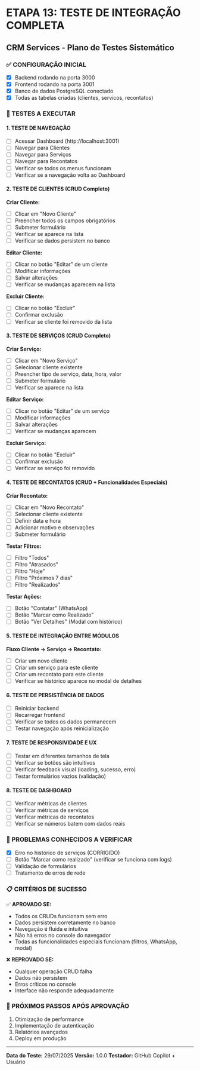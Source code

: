 # ETAPA 13: TESTE DE INTEGRAÇÃO COMPLETA
## CRM Services - Plano de Testes Sistemático

### ✅ CONFIGURAÇÃO INICIAL
- [x] Backend rodando na porta 3000
- [x] Frontend rodando na porta 3001
- [x] Banco de dados PostgreSQL conectado
- [x] Todas as tabelas criadas (clientes, servicos, recontatos)

### 🧪 TESTES A EXECUTAR

#### 1. TESTE DE NAVEGAÇÃO
- [ ] Acessar Dashboard (http://localhost:3001)
- [ ] Navegar para Clientes
- [ ] Navegar para Serviços
- [ ] Navegar para Recontatos
- [ ] Verificar se todos os menus funcionam
- [ ] Verificar se a navegação volta ao Dashboard

#### 2. TESTE DE CLIENTES (CRUD Completo)
**Criar Cliente:**
- [ ] Clicar em "Novo Cliente"
- [ ] Preencher todos os campos obrigatórios
- [ ] Submeter formulário
- [ ] Verificar se aparece na lista
- [ ] Verificar se dados persistem no banco

**Editar Cliente:**
- [ ] Clicar no botão "Editar" de um cliente
- [ ] Modificar informações
- [ ] Salvar alterações
- [ ] Verificar se mudanças aparecem na lista

**Excluir Cliente:**
- [ ] Clicar no botão "Excluir"
- [ ] Confirmar exclusão
- [ ] Verificar se cliente foi removido da lista

#### 3. TESTE DE SERVIÇOS (CRUD Completo)
**Criar Serviço:**
- [ ] Clicar em "Novo Serviço"
- [ ] Selecionar cliente existente
- [ ] Preencher tipo de serviço, data, hora, valor
- [ ] Submeter formulário
- [ ] Verificar se aparece na lista

**Editar Serviço:**
- [ ] Clicar no botão "Editar" de um serviço
- [ ] Modificar informações
- [ ] Salvar alterações
- [ ] Verificar se mudanças aparecem

**Excluir Serviço:**
- [ ] Clicar no botão "Excluir"
- [ ] Confirmar exclusão
- [ ] Verificar se serviço foi removido

#### 4. TESTE DE RECONTATOS (CRUD + Funcionalidades Especiais)
**Criar Recontato:**
- [ ] Clicar em "Novo Recontato"
- [ ] Selecionar cliente existente
- [ ] Definir data e hora
- [ ] Adicionar motivo e observações
- [ ] Submeter formulário

**Testar Filtros:**
- [ ] Filtro "Todos"
- [ ] Filtro "Atrasados"
- [ ] Filtro "Hoje"
- [ ] Filtro "Próximos 7 dias"
- [ ] Filtro "Realizados"

**Testar Ações:**
- [ ] Botão "Contatar" (WhatsApp)
- [ ] Botão "Marcar como Realizado"
- [ ] Botão "Ver Detalhes" (Modal com histórico)

#### 5. TESTE DE INTEGRAÇÃO ENTRE MÓDULOS
**Fluxo Cliente → Serviço → Recontato:**
- [ ] Criar um novo cliente
- [ ] Criar um serviço para este cliente
- [ ] Criar um recontato para este cliente
- [ ] Verificar se histórico aparece no modal de detalhes

#### 6. TESTE DE PERSISTÊNCIA DE DADOS
- [ ] Reiniciar backend
- [ ] Recarregar frontend
- [ ] Verificar se todos os dados permanecem
- [ ] Testar navegação após reinicialização

#### 7. TESTE DE RESPONSIVIDADE E UX
- [ ] Testar em diferentes tamanhos de tela
- [ ] Verificar se botões são intuitivos
- [ ] Verificar feedback visual (loading, sucesso, erro)
- [ ] Testar formulários vazios (validação)

#### 8. TESTE DE DASHBOARD
- [ ] Verificar métricas de clientes
- [ ] Verificar métricas de serviços
- [ ] Verificar métricas de recontatos
- [ ] Verificar se números batem com dados reais

### 🚨 PROBLEMAS CONHECIDOS A VERIFICAR
- [x] Erro no histórico de serviços (CORRIGIDO)
- [ ] Botão "Marcar como realizado" (verificar se funciona com logs)
- [ ] Validação de formulários
- [ ] Tratamento de erros de rede

### 📋 CRITÉRIOS DE SUCESSO
✅ **APROVADO SE:**
- Todos os CRUDs funcionam sem erro
- Dados persistem corretamente no banco
- Navegação é fluida e intuitiva
- Não há erros no console do navegador
- Todas as funcionalidades especiais funcionam (filtros, WhatsApp, modal)

❌ **REPROVADO SE:**
- Qualquer operação CRUD falha
- Dados não persistem
- Erros críticos no console
- Interface não responde adequadamente

### 🎯 PRÓXIMOS PASSOS APÓS APROVAÇÃO
1. Otimização de performance
2. Implementação de autenticação
3. Relatórios avançados
4. Deploy em produção

---
**Data do Teste:** 29/07/2025
**Versão:** 1.0.0
**Testador:** GitHub Copilot + Usuário
